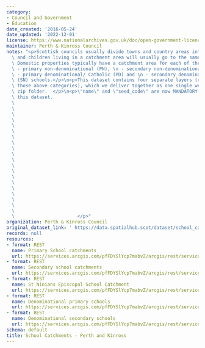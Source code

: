 ```yaml
---
category:
- Council and Government
- Education
date_created: '2016-05-24'
date_updated: '2022-12-01'
license: https://www.nationalarchives.gov.uk/doc/open-government-licence/version/3/
maintainer: Perth & Kinross Council
notes: "<p>Scottish councils usually divide towns and country areas into catchments\
  \ and children living in a catchment area will usually go to the same local school.\
  \ Domestic properties typically have a catchment area for each of their local:\n\
  \ - primary non-denominational (PN), \n - secondary non-denominational (SN), \n\
  \ - primary denominational/ Catholic (PD) and \n - secondary denominational/ Catholic\
  \ (SN) schools.</p>\n<p>This dataset contains four separate layers (representing\
  \ those above categories), which we deliver together as one single web service or\
  \ zip folder.  </p>\n<p>\"name\" and \"seed_code\" are now MANDATORY fields for\
  \ this dataset.                                                                \
  \                                                                              \
  \                                                                              \
  \                                                                              \
  \                                                                              \
  \                                                                              \
  \                                                                              \
  \                                                                              \
  \                                                                              \
  \                                                                              \
  \                                                                              \
  \                                                                              \
  \                                                                              \
  \                                                                              \
  \                                                                              \
  \                                                                              \
  \                                                                              \
  \                                                                              \
  \                                                                              \
  \                                                                              \
  \                                                                              \
  \                       </p>"
organization: Perth & Kinross Council
original_dataset_link: ' https://data.spatialhub.scot/dataset/school_catchments-pk'
records: null
resources:
- format: REST
  name: Primary School catchments
  url: https://services.arcgis.com/pfFDYSlYcp7mabvZ/arcgis/rest/services/Primary_School_Catchments/FeatureServer/0/query?outFields=*&where=1%3D1
- format: REST
  name: Secondary school catchments
  url: https://services.arcgis.com/pfFDYSlYcp7mabvZ/arcgis/rest/services/Secondary_School_Catchments/FeatureServer/0/query?outFields=*&where=1%3D1
- format: REST
  name: St Ninians Episcopal School Catchment
  url: https://services.arcgis.com/pfFDYSlYcp7mabvZ/arcgis/rest/services/St_Ninians_Episcopal_School_Catchment/FeatureServer/0/query?outFields=*&where=1%3D1
- format: REST
  name: Denominational primary schools
  url: https://services.arcgis.com/pfFDYSlYcp7mabvZ/arcgis/rest/services/Roman_Catholic_Primary_School_Catchments/FeatureServer/0/query?outFields=*&where=1%3D1
- format: REST
  name: Denominational secondary schools
  url: https://services.arcgis.com/pfFDYSlYcp7mabvZ/arcgis/rest/services/Roman_Catholic_Secondary_School_Catchments/FeatureServer/0/query?outFields=*&where=1%3D1
schema: default
title: School Catchments - Perth and Kinross
---
```

